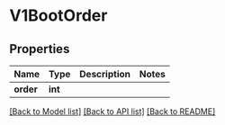 # V1BootOrder

## Properties
Name | Type | Description | Notes
------------ | ------------- | ------------- | -------------
**order** | **int** |  |

[[Back to Model list]](../README.md#documentation-for-models) [[Back to API list]](../README.md#documentation-for-api-endpoints) [[Back to README]](../README.md)


